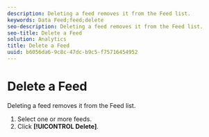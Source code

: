 ```yaml
---
description: Deleting a feed removes it from the Feed list.
keywords: Data Feed;feed;delete
seo-description: Deleting a feed removes it from the Feed list.
seo-title: Delete a Feed
solution: Analytics
title: Delete a Feed
uuid: b6056da6-9c8c-47dc-b9c5-f75716454952
---
```


# Delete a Feed

Deleting a feed removes it from the Feed list.

1. Select one or more feeds.
1. Click **[!UICONTROL Delete]**.
